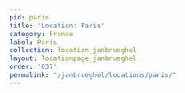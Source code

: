 ```yaml
---
pid: paris
title: 'Location: Paris'
category: France
label: Paris
collection: location_janbrueghel
layout: locationpage_janbrueghel
order: '037'
permalink: "/janbrueghel/locations/paris/"
---
```

